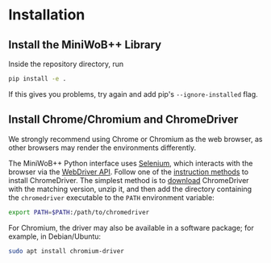 # Installation

## Install the MiniWoB++ Library

Inside the repository directory, run

```sh
pip install -e .
```

If this gives you problems, try again and add pip's `--ignore-installed` flag.

## Install Chrome/Chromium and ChromeDriver

We strongly recommend using Chrome or Chromium as the web browser,
as other browsers may render the environments differently.

The MiniWoB++ Python interface uses [Selenium](https://www.selenium.dev/documentation/webdriver/),
which interacts with the browser via the [WebDriver API](https://w3c.github.io/webdriver/).
Follow one of the
[instruction methods](https://www.selenium.dev/documentation/webdriver/getting_started/install_drivers/)
to install ChromeDriver. The simplest method is to
[download](https://chromedriver.chromium.org/downloads) ChromeDriver with the matching version,
unzip it, and then add the directory containing the `chromedriver` executable to the `PATH` environment variable:

```sh
export PATH=$PATH:/path/to/chromedriver
```

For Chromium, the driver may also be available in a software package; for example, in Debian/Ubuntu:

```sh
sudo apt install chromium-driver
```
